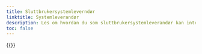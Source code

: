 ```yaml
---
title: Sluttbrukersystemleverndør
linktitle: Systemleverandør
description: Les om hvordan du som sluttbrukersystemleverandør kan integrere mot våre API og bruke Altinn Autorisasjon gjennom dine systemer
toc: false
---
```


{{<children />}}
